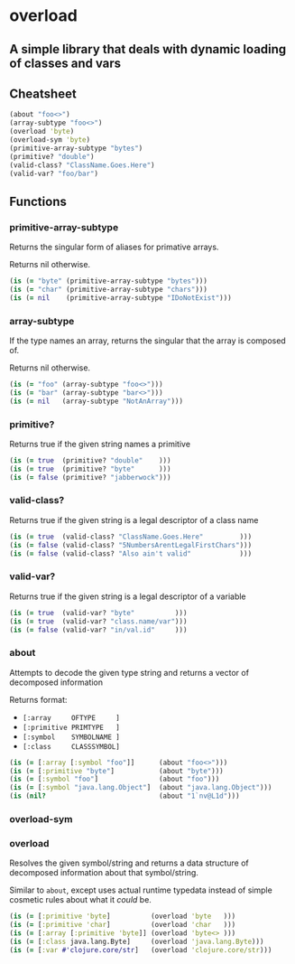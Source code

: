 # overload

## A simple library that deals with dynamic loading of classes and vars

## Cheatsheet

```clojure
(about "foo<>")
(array-subtype "foo<>")
(overload 'byte)
(overload-sym 'byte)
(primitive-array-subtype "bytes")
(primitive? "double")
(valid-class? "ClassName.Goes.Here")
(valid-var? "foo/bar")
```

## Functions

### primitive-array-subtype

Returns the singular form of aliases for primative arrays.

Returns nil otherwise.

```clojure
(is (= "byte" (primitive-array-subtype "bytes")))
(is (= "char" (primitive-array-subtype "chars")))
(is (= nil    (primitive-array-subtype "IDoNotExist")))
```

### array-subtype

If the type names an array, returns the singular that the array is composed of.

Returns nil otherwise.

```clojure
(is (= "foo" (array-subtype "foo<>")))
(is (= "bar" (array-subtype "bar<>")))
(is (= nil   (array-subtype "NotAnArray")))
```

### primitive?

Returns true if the given string names a primitive

```clojure
(is (= true  (primitive? "double"    )))
(is (= true  (primitive? "byte"      )))
(is (= false (primitive? "jabberwock")))
```

### valid-class?

Returns true if the given string is a legal descriptor of a class name

```clojure
(is (= true  (valid-class? "ClassName.Goes.Here"         )))
(is (= false (valid-class? "5NumbersArentLegalFirstChars")))
(is (= false (valid-class? "Also ain't valid"            )))
```

### valid-var?

Returns true if the given string is a legal descriptor of a variable

```clojure
(is (= true  (valid-var? "byte"          )))
(is (= true  (valid-var? "class.name/var")))
(is (= false (valid-var? "in/val.id"     )))
```

### about

Attempts to decode the given type string and returns a vector of decomposed information

Returns format:
- `[:array     OFTYPE     ]`
- `[:primitive PRIMTYPE   ]`
- `[:symbol    SYMBOLNAME ]`
- `[:class     CLASSSYMBOL]`

```clojure
(is (= [:array [:symbol "foo"]]      (about "foo<>")))
(is (= [:primitive "byte"]           (about "byte")))
(is (= [:symbol "foo"]               (about "foo")))
(is (= [:symbol "java.lang.Object"]  (about "java.lang.Object")))
(is (nil?                            (about "1`nv@L1d")))
```

### overload-sym

### overload

Resolves the given symbol/string and returns a data structure
of decomposed information about that symbol/string.

Similar to `about`, except uses actual runtime typedata instead of
simple cosmetic rules about what it *could* be.

```clojure
(is (= [:primitive 'byte]          (overload 'byte   )))
(is (= [:primitive 'char]          (overload 'char   )))
(is (= [:array [:primitive 'byte]] (overload 'byte<> )))
(is (= [:class java.lang.Byte]     (overload 'java.lang.Byte)))
(is (= [:var #'clojure.core/str]   (overload 'clojure.core/str)))
```

